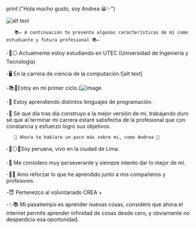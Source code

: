 
print ("Hola mucho gusto, soy Andrea 😀✨")

![alt text](https://previews.123rf.com/images/maslakhatul/maslakhatul1812/maslakhatul181200007/127292937-computer-science-engineering-education-doodle-art-with-color-colour-full-fun-style-vector-illustrati.jpg)



       📚✏️ A continuación te presento algunas características de mi como estudiante y futura profesional 📚✏️

-🔵⚪ Actualmente estoy estudiando en UTEC (Universidad de Ingeniería y Tecnología) 

-🖥️ En la carrera de ciencia de la computación.![alt text]

-📚🎒Estoy en mi primer ciclo.(![image](https://w7.pngwing.com/pngs/701/321/png-transparent-happiness-cartoon-child-happy-little-girl-miscellaneous-comics-mammal-thumbnail.png)

-🙌 Estoy aprendiendo distintos lenguajes de programación.

-🤗 Sé que día tras día construyo a la mejor versión de mí, trabajando duro sé que al terminar mi carrera estaré satisfecha de la profesional que con constancia y esfuerzo logro sus objetivos.


       🌷 Ahora te hablare un poco más sobre mi, como Andrea 🌷

-🔴⚪🔴Soy peruana, vivo en la ciudad de Lima. 

-🥰 Me considero muy perseverante y siempre intento dar lo mejor de mí.


-🧠🤓 Amo reforzar lo que he aprendido junto a mis compañeros y profesores.

-😇 Pertenezco al voluntariado CREA +

-✨📚 Mi pasatiempo es aprender nuevas cosas, considero que ahora el internet permite aprender infinidad de cosas desde cero, y obviamente no desperdicio esa oportunidad.














